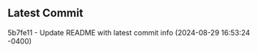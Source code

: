 
## Latest Commit
5b7fe11 - Update README with latest commit info (2024-08-29 16:53:24 -0400) <Yunxi-Zhou>
